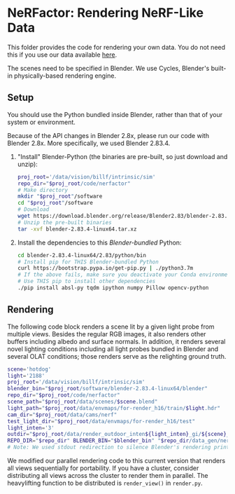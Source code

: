 # NeRFactor: Rendering NeRF-Like Data

This folder provides the code for rendering your own data. You do not need this
if you use our data available [here](https://github.com/google/nerfactor#data).

The scenes need to be specified in Blender. We use Cycles, Blender's built-in
physically-based rendering engine.


## Setup

You should use the Python bundled inside Blender, rather than that of your
system or environment.

Because of the API changes in Blender 2.8x, please run our code with
Blender 2.8x. More specifically, we used Blender 2.83.4.

1. "Install" Blender-Python (the binaries are pre-built, so just download
   and unzip):
    ```bash
    proj_root='/data/vision/billf/intrinsic/sim'
    repo_dir="$proj_root/code/nerfactor"
    # Make directory
    mkdir "$proj_root"/software
    cd "$proj_root"/software
    # Download
    wget https://download.blender.org/release/Blender2.83/blender-2.83.4-linux64.tar.xz
    # Unzip the pre-built binaries
    tar -xvf blender-2.83.4-linux64.tar.xz
    ```

1. Install the dependencies to this *Blender-bundled* Python:
    ```bash
    cd blender-2.83.4-linux64/2.83/python/bin
    # Install pip for THIS Blender-bundled Python
    curl https://bootstrap.pypa.io/get-pip.py | ./python3.7m
    # If the above fails, make sure you deactivate your Conda environment
    # Use THIS pip to install other dependencies
    ./pip install absl-py tqdm ipython numpy Pillow opencv-python
    ```


## Rendering

The following code block renders a scene lit by a given light probe from
multiple views. Besides the regular RGB images, it also renders other buffers
including albedo and surface normals. In addition, it renders several novel
lighting conditions including all light probes bundled in Blender and several
OLAT conditions; those renders serve as the relighting ground truth.

```bash
scene='hotdog'
light='2188'
proj_root='/data/vision/billf/intrinsic/sim'
blender_bin="$proj_root/software/blender-2.83.4-linux64/blender"
repo_dir="$proj_root/code/nerfactor"
scene_path="$proj_root/data/scenes/$scene.blend"
light_path="$proj_root/data/envmaps/for-render_h16/train/$light.hdr"
cam_dir="$proj_root/data/cams/nerf"
test_light_dir="$proj_root/data/envmaps/for-render_h16/test"
light_inten='3'
outdir="$proj_root/data/render_outdoor_inten${light_inten}_gi/${scene}_${light}"
REPO_DIR="$repo_dir" BLENDER_BIN="$blender_bin" "$repo_dir/data_gen/nerf_synth/render_run.sh" --scene_path="$scene_path" --light_path="$light_path" --cam_dir="$cam_dir" --test_light_dir="$test_light_dir" --light_inten="$light_inten" --outdir="$outdir" 1> /dev/null
# Note: We used stdout redirection to silence Blender's rendering prints
```

We modified our parallel rendering code to this current version that renders all
views sequentially for portability. If you have a cluster, consider distributing
all views across the cluster to render them in parallel. The heavylifting
function to be distributed is `render_view()` in `render.py`.
